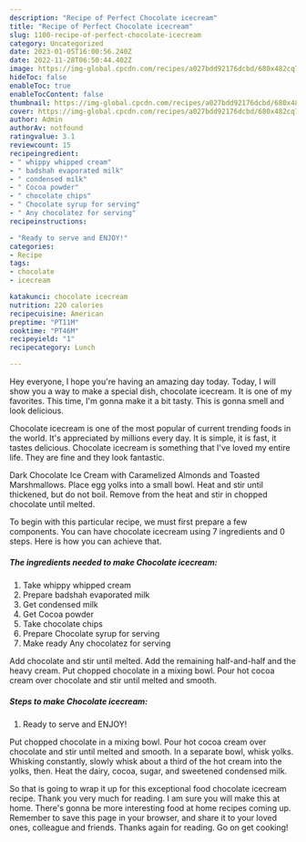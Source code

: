 ```yaml
---
description: "Recipe of Perfect Chocolate icecream"
title: "Recipe of Perfect Chocolate icecream"
slug: 1100-recipe-of-perfect-chocolate-icecream
category: Uncategorized
date: 2023-01-05T16:00:56.240Z
date: 2022-11-28T06:50:44.402Z
image: https://img-global.cpcdn.com/recipes/a027bdd92176dcbd/680x482cq70/chocolate-icecream-recipe-main-photo.jpg
hideToc: false
enableToc: true
enableTocContent: false
thumbnail: https://img-global.cpcdn.com/recipes/a027bdd92176dcbd/680x482cq70/chocolate-icecream-recipe-main-photo.jpg
cover: https://img-global.cpcdn.com/recipes/a027bdd92176dcbd/680x482cq70/chocolate-icecream-recipe-main-photo.jpg
author: Admin
authorAv: notfound
ratingvalue: 3.1
reviewcount: 15
recipeingredient:
- " whippy whipped cream"
- " badshah evaporated milk"
- " condensed milk"
- " Cocoa powder"
- " chocolate chips"
- " Chocolate syrup for serving"
- " Any chocolatez for serving"
recipeinstructions:

- "Ready to serve and ENJOY!"
categories:
- Recipe
tags:
- chocolate
- icecream

katakunci: chocolate icecream 
nutrition: 220 calories
recipecuisine: American
preptime: "PT11M"
cooktime: "PT46M"
recipeyield: "1"
recipecategory: Lunch

---
```



Hey everyone, I hope you're having an amazing day today. Today, I will show you a way to make a special dish, chocolate icecream. It is one of my favorites. This time, I'm gonna make it a bit tasty. This is gonna smell and look delicious.

Chocolate icecream is one of the most popular of current trending foods in the world. It's appreciated by millions every day. It is simple, it is fast, it tastes delicious. Chocolate icecream is something that I've loved my entire life. They are fine and they look fantastic.

Dark Chocolate Ice Cream with Caramelized Almonds and Toasted Marshmallows. Place egg yolks into a small bowl. Heat and stir until thickened, but do not boil. Remove from the heat and stir in chopped chocolate until melted.


To begin with this particular recipe, we must first prepare a few components. You can have chocolate icecream using 7 ingredients and 0 steps. Here is how you can achieve that.

<!--inarticleads1-->

##### The ingredients needed to make Chocolate icecream:

1. Take  whippy whipped cream
1. Prepare  badshah evaporated milk
1. Get  condensed milk
1. Get  Cocoa powder
1. Take  chocolate chips
1. Prepare  Chocolate syrup for serving
1. Make ready  Any chocolatez for serving


Add chocolate and stir until melted. Add the remaining half-and-half and the heavy cream. Put chopped chocolate in a mixing bowl. Pour hot cocoa cream over chocolate and stir until melted and smooth. 

<!--inarticleads2-->

##### Steps to make Chocolate icecream:


1. Ready to serve and ENJOY!

Put chopped chocolate in a mixing bowl. Pour hot cocoa cream over chocolate and stir until melted and smooth. In a separate bowl, whisk yolks. Whisking constantly, slowly whisk about a third of the hot cream into the yolks, then. Heat the dairy, cocoa, sugar, and sweetened condensed milk. 

So that is going to wrap it up for this exceptional food chocolate icecream recipe. Thank you very much for reading. I am sure you will make this at home. There's gonna be more interesting food at home recipes coming up. Remember to save this page in your browser, and share it to your loved ones, colleague and friends. Thanks again for reading. Go on get cooking!
